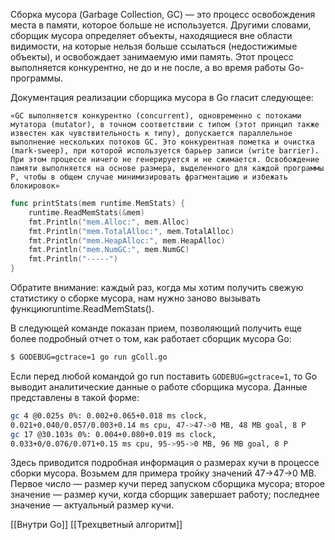 Сборка мусора (Garbage Collection, GC) — это процесс освобождения места в памяти, которое больше не используется. Другими словами, сборщик мусора определяет объекты, находящиеся вне области видимости, на которые нельзя больше ссылаться (недостижимые объекты), и освобождает занимаемую ими память. Этот процесс  
выполняется конкурентно, не до и не после, а во время работы Go-программы.  

Документация реализации сборщика мусора в Go гласит следующее:  

	«GC выполняется конкурентно (concurrent), одновременно с потоками мутатора (mutator), в точном соответствии с типом (этот принцип также известен как чувствительность к типу), допускается параллельное выполнение нескольких потоков GC. Это конкурентная пометка и очистка (mark-sweep), при которой используется барьер записи (write barrier). При этом процессе ничего не генерируется и не сжимается. Освобождение памяти выполняется на основе размера, выделенного для каждой программы P, чтобы в общем случае минимизировать фрагментацию и избежать блокировок»

```go
func printStats(mem runtime.MemStats) {  
	runtime.ReadMemStats(&mem)  
	fmt.Println("mem.Alloc:", mem.Alloc)  
	fmt.Println("mem.TotalAlloc:", mem.TotalAlloc)  
	fmt.Println("mem.HeapAlloc:", mem.HeapAlloc)  
	fmt.Println("mem.NumGC:", mem.NumGC)  
	fmt.Println("-----")  
}
```

Обратите внимание: каждый раз, когда мы хотим получить свежую статистику  о сборке мусора, нам нужно заново вызывать функциюruntime.ReadMemStats(). 

В следующей команде показан прием, позволяющий получить еще более подробный отчет о том, как работает сборщик мусора Go:  

```bash
$ GODEBUG=gctrace=1 go run gColl.go  
```

Если перед любой командой go run поставить `GODEBUG=gctrace=1`, то Go выводит аналитические данные о работе сборщика мусора. Данные представлены в такой форме:  

```bash
gc 4 @0.025s 0%: 0.002+0.065+0.018 ms clock,  
0.021+0.040/0.057/0.003+0.14 ms cpu, 47->47->0 MB, 48 MB goal, 8 P  
gc 17 @30.103s 0%: 0.004+0.080+0.019 ms clock,  
0.033+0/0.076/0.071+0.15 ms cpu, 95->95->0 MB, 96 MB goal, 8 P
```

Здесь приводится подробная информация о размерах кучи в процессе сборки мусора. Возьмем для примера тройку значений 47->47->0 MB. Первое число — размер кучи перед запуском сборщика мусора; второе значение — размер кучи, когда сборщик завершает работу; последнее значение — актуальный размер кучи.

[[Внутри Go]] [[Трехцветный алгоритм]]